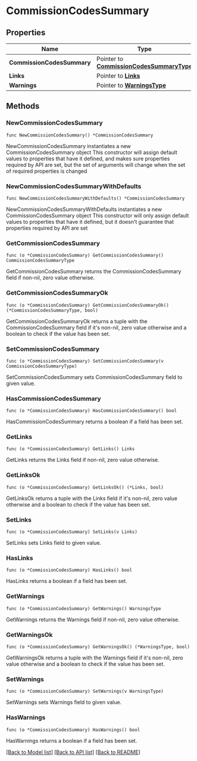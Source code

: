 # CommissionCodesSummary

## Properties

Name | Type | Description | Notes
------------ | ------------- | ------------- | -------------
**CommissionCodesSummary** | Pointer to [**CommissionCodesSummaryType**](CommissionCodesSummaryType.md) |  | [optional] 
**Links** | Pointer to [**Links**](Links.md) |  | [optional] 
**Warnings** | Pointer to [**WarningsType**](WarningsType.md) |  | [optional] 

## Methods

### NewCommissionCodesSummary

`func NewCommissionCodesSummary() *CommissionCodesSummary`

NewCommissionCodesSummary instantiates a new CommissionCodesSummary object
This constructor will assign default values to properties that have it defined,
and makes sure properties required by API are set, but the set of arguments
will change when the set of required properties is changed

### NewCommissionCodesSummaryWithDefaults

`func NewCommissionCodesSummaryWithDefaults() *CommissionCodesSummary`

NewCommissionCodesSummaryWithDefaults instantiates a new CommissionCodesSummary object
This constructor will only assign default values to properties that have it defined,
but it doesn't guarantee that properties required by API are set

### GetCommissionCodesSummary

`func (o *CommissionCodesSummary) GetCommissionCodesSummary() CommissionCodesSummaryType`

GetCommissionCodesSummary returns the CommissionCodesSummary field if non-nil, zero value otherwise.

### GetCommissionCodesSummaryOk

`func (o *CommissionCodesSummary) GetCommissionCodesSummaryOk() (*CommissionCodesSummaryType, bool)`

GetCommissionCodesSummaryOk returns a tuple with the CommissionCodesSummary field if it's non-nil, zero value otherwise
and a boolean to check if the value has been set.

### SetCommissionCodesSummary

`func (o *CommissionCodesSummary) SetCommissionCodesSummary(v CommissionCodesSummaryType)`

SetCommissionCodesSummary sets CommissionCodesSummary field to given value.

### HasCommissionCodesSummary

`func (o *CommissionCodesSummary) HasCommissionCodesSummary() bool`

HasCommissionCodesSummary returns a boolean if a field has been set.

### GetLinks

`func (o *CommissionCodesSummary) GetLinks() Links`

GetLinks returns the Links field if non-nil, zero value otherwise.

### GetLinksOk

`func (o *CommissionCodesSummary) GetLinksOk() (*Links, bool)`

GetLinksOk returns a tuple with the Links field if it's non-nil, zero value otherwise
and a boolean to check if the value has been set.

### SetLinks

`func (o *CommissionCodesSummary) SetLinks(v Links)`

SetLinks sets Links field to given value.

### HasLinks

`func (o *CommissionCodesSummary) HasLinks() bool`

HasLinks returns a boolean if a field has been set.

### GetWarnings

`func (o *CommissionCodesSummary) GetWarnings() WarningsType`

GetWarnings returns the Warnings field if non-nil, zero value otherwise.

### GetWarningsOk

`func (o *CommissionCodesSummary) GetWarningsOk() (*WarningsType, bool)`

GetWarningsOk returns a tuple with the Warnings field if it's non-nil, zero value otherwise
and a boolean to check if the value has been set.

### SetWarnings

`func (o *CommissionCodesSummary) SetWarnings(v WarningsType)`

SetWarnings sets Warnings field to given value.

### HasWarnings

`func (o *CommissionCodesSummary) HasWarnings() bool`

HasWarnings returns a boolean if a field has been set.


[[Back to Model list]](../README.md#documentation-for-models) [[Back to API list]](../README.md#documentation-for-api-endpoints) [[Back to README]](../README.md)


